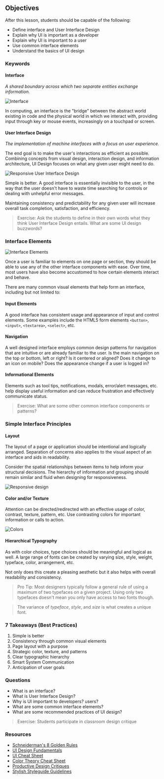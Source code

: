 ## Objectives

After this lesson, students should be capable of the following:

* Define interface and User Interface Design
* Explain why UI is important as a developer
* Explain why UI is important to a user
* Use common interface elements
* Understand the basics of UI design

### Keywords

#### Interface

*A shared boundary across which two separate entities exchange information.*

![Interface](https://images.duckduckgo.com/iu/?u=http%3A%2F%2Fwww.sentios.co.uk%2Fnews%2Fwp-content%2Fuploads%2F2012%2F03%2Finteractive-user-interface.jpg&f=1)

In computing, an interface is the "bridge" between the abstract world existing in code and the physical world in which we interact with, providing input through key or mouse events, increasingly on a touchpad or screen.

#### User Interface Design

*The implementation of machine interfaces with a focus on user experience.*

The end goal is to make the user's interactions as efficient as possible. Combining concepts from visual design, interaction design, and information architecture, UI Design focuses on what any given user might need to do.

![Responsive User Interface Design](http://www.webfuel.com/blog/responsive-design-1.png)

Simple is better. A good interface is essentially invisible to the user, in the way that the user doesn't have to waste time searching for controls or dealing with unhelpful error messages.

Maintaining consistency and predictability for any given user will increase overall task completion, satisfaction, and efficiency.

> Exercise: Ask the students to define in their own words what they think User Interface Design entails. What are some UI design buzzwords?

### Interface Elements

![Interface Elements](http://ui-cloud.com/res/Vladimir%20Kudinov/Futurico/previews/FuturicoUI_2.jpg)

Once a user is familiar to elements on one page or section, they should be able to use any of the other interface components with ease. Over time, most users have also become accustomed to how certain elements interact and behave.

There are many common visual elements that help form an interface, including but not limited to:

#### Input Elements

A good interface has consistent usage and appearance of input and control elements. Some examples include the HTML5 form elements `<button>`, `<input>`, `<textarea>`, `<select>`, etc.

#### Navigation

A well designed interface employs common design patterns for navigation that are intuitive or are already familiar to the user. Is the main navigation on the top or bottom, left or right? Is it centered or aligned? Does it change to an icon on mobile? Does the appearance change if a user is logged in?

#### Informational Elements

Elements such as tool tips, notifications, modals, error/alert messages, etc. help display useful information and can reduce frustration and effectively communicate status.

> Exercise: What are some other common interface components or patterns?

### Simple Interface Principles

#### Layout

The layout of a page or application should be intentional and logically arranged. Separation of concerns also applies to the visual aspect of an interface and aids in readability.

Consider the spatial relationships between items to help inform your structural decisions. The hierarchy of information and grouping should remain similar and fluid when designing for responsiveness.

![Responsive design](https://images.duckduckgo.com/iu/?u=http%3A%2F%2Fquintagroup.com%2Fservices%2Fweb-design%2Fresponsive-website-design.png&f=1)

#### Color and/or Texture

Attention can be directed/redirected with an effective usage of color, contrast, texture, pattern, etc. Use contrasting colors for important information or calls to action.

![Colors](http://cdn1.tnwcdn.com/wp-content/blogs.dir/1/files/2015/04/colortheory.jpg)

#### Hierarchical Typography

As with color choices, type choices should be meaningful and logical as well. A large range of fonts can be created by varying size, style, weight, typeface, color, arrangement, etc.

Not only does this create a pleasing aesthetic but it also helps with overall readability and consistency.

> Pro Tip: Most designers typically follow a general rule of using a maximum of two typefaces on a given project. Using only two typefaces doesn't mean you only have access to two fonts though.

>The variance of *typeface*, *style*, and *size* is what creates a unique font.

### 7 Takeaways (Best Practices)

1. Simple is better
2. Consistency through common visual elements
3. Page layout with a purpose
4. Strategic color, texture, and patterns
5. Clear typographic hierarchy
6. Smart System Communication
7. Anticipation of user goals

### Questions

* What is an interface?
* What is User Interface Design?
* Why is UI important to developers? users?
* What are some common interface elements?
* What are some recommended practices of UI design?

> Exercise: Students participate in classroom design critique

### Resources

* [Schneiderman's 8 Golden Rules](http://faculty.washington.edu/jtenenbg/courses/360/f04/sessions/schneidermanGoldenRules.html)
* [UI Design Fundamentals](http://blog.teamtreehouse.com/10-user-interface-design-fundamentals)
* [UI Cheat Sheet](https://assets.entrepreneur.com/article/1432156956_the-10-commandments-of-user-interface-design.png?_ga=1.85473438.665435448.1464732240)
* [Color Theory Cheat Sheet](http://d3g1nhkm1kwlws.cloudfront.net/blog/wp-content/uploads/2014/05/Color-Theory-Infographic.jpg)
* [Productive Design Critiques](http://www.fastcodesign.com/3019674/9-rules-for-running-a-productive-design-critique)
* [Stylish Styleguide Guidelines](https://www.smashingmagazine.com/2010/07/designing-style-guidelines-for-brands-and-websites/)
